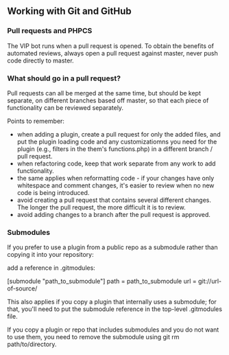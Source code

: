 
## Working with Git and GitHub

### Pull requests and PHPCS
The VIP bot runs when a pull request is opened. To obtain the benefits of automated reviews, always open a pull request against master, never push code directly to master.

### What should go in a pull request?
Pull requests can all be merged at the same time, but should be kept separate, on different branches based off master, so that each piece of functionality can be reviewed separately.

Points to remember:
- when adding a plugin, create a pull request for only the added files, and put the plugin loading code and any customizatiomns you need for the plugin (e.g., filters in the them's functions.php) in a different branch / pull request.
- when refactoring code, keep that work separate from any work to add functionality.
- the same applies when reformatting code - if your changes have only whitespace and comment changes, it's easier to review when no new code is being introduced.
- avoid creating a pull request that contains several different changes. The longer the pull request, the more difficult it is to review.
- avoid adding changes to a branch after the pull request is approved.

### Submodules
If you prefer to use a plugin from a public repo as a submodule rather than copying it into your repository:

add a reference in .gitmodules:

[submodule "path_to_submodule"] 
  path = path_to_submodule 
  url = git://url-of-source/

This also applies if you copy a plugin that internally uses a submodule; for that, you'll need to put the 
submodule reference in the top-level .gitmodules file.

If you copy a plugin or repo that includes submodules and you do not want to use them, 
you need to remove the submodule using git rm path/to/directory.